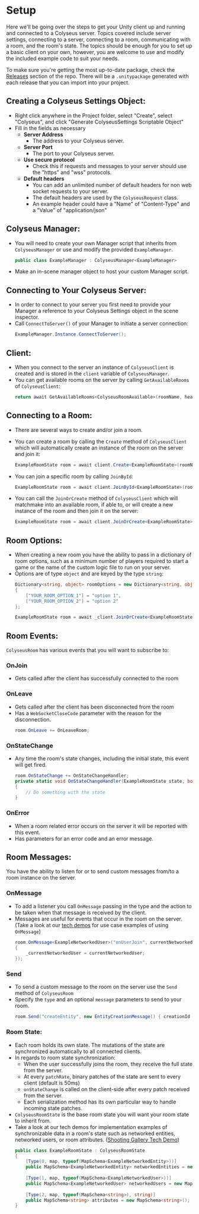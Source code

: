 # Setup
Here we'll be going over the steps to get your Unity client up and running and connected to a Colyseus server. Topics covered include server settings, connecting to a server, connecting to a room, communicating with a room, and the room's state. The topics should be enough for you to set up a basic client on your own, however, you are welcome to use and modify the included example code to suit your needs.

To make sure you're getting the most up-to-date package, check the [Releases](https://github.com/colyseus/colyseus-unity3d/releases) section of the repo. There will be a `.unitypackage` generated with each release that you can import into your project.

## Creating a Colyseus Settings Object:

- Right click anywhere in the Project folder, select &quot;Create&quot;, select &quot;Colyseus&quot;, and click &quot;Generate ColyseusSettings Scriptable Object&quot;
- Fill in the fields as necessary
  - **Server Address**
    - The address to your Colyseus server.
  - **Server Port**
    - The port to your Colyseus server.
  - **Use secure protocol**
    - Check this if requests and messages to your server should use the &quot;https&quot; and &quot;wss&quot; protocols.
  - **Default headers**
    - You can add an unlimited number of default headers for non web socket requests to your server.
    - The default headers are used by the `ColyseusRequest` class.
    - An example header could have a &quot;Name&quot; of &quot;Content-Type&quot; and a &quot;Value&quot; of &quot;application/json&quot;

## Colyseus Manager:

- You will need to create your own Manager script that inherits from `ColyseusManager` or use and modify the provided `ExampleManager`.
    ```csharp
    public class ExampleManager : ColyseusManager<ExampleManager>
    ```
- Make an in-scene manager object to host your custom Manager script.

## Connecting to Your Colyseus Server:

- In order to connect to your server you first need to provide your Manager a reference to your Colyseus Settings object in the scene inspector.
- Call `ConnectToServer()` of your Manager to initiate a server connection:
    ```csharp
    ExampleManager.Instance.ConnectToServer();
    ```

## Client:

- When you connect to the server an instance of `ColyseusClient` is created and is stored in the `client` variable of `ColyseusManager`.
- You can get available rooms on the server by calling `GetAvailableRooms` of `ColyseusClient`:
    ```csharp
    return await GetAvailableRooms<ColyseusRoomAvailable>(roomName, headers);
    ```

## Connecting to a Room:

- There are several ways to create and/or join a room.
- You can create a room by calling the `Create` method of `ColyseusClient` which will automatically create an instance of the room on the server and join it:
    ```csharp
    ExampleRoomState room = await client.Create<ExampleRoomState>(roomName);
    ```

- You can join a specific room by calling `JoinById`:
    ```csharp
    ExampleRoomState room = await client.JoinById<ExampleRoomState>(roomId);
    ```

- You can call the `JoinOrCreate` method of `ColyseusClient` which will matchmake into an available room, if able to, or will create a new instance of the room and then join it on the server:
    ```csharp
    ExampleRoomState room = await client.JoinOrCreate<ExampleRoomState>(roomName);
    ```

## Room Options:

- When creating a new room you have the ability to pass in a dictionary of room options, such as a minimum number of players required to start a game or the name of the custom logic file to run on your server.
- Options are of type `object` and are keyed by the type `string`:
    ```csharp
    Dictionary<string, object> roomOptions = new Dictionary<string, object>
    {
        ["YOUR_ROOM_OPTION_1"] = "option 1",
        ["YOUR_ROOM_OPTION_2"] = "option 2"
    };

    ExampleRoomState room = await _client.JoinOrCreate<ExampleRoomState>(roomName, roomOptions);
    ```

## Room Events:

`ColyseusRoom` has various events that you will want to subscribe to:
### OnJoin
- Gets called after the client has successfully connected to the room
### OnLeave
- Gets called after the client has been disconnected from the room
- Has a `WebSocketCloseCode` parameter with the reason for the disconnection.
    ```csharp
    room.OnLeave += OnLeaveRoom;
    ```
### OnStateChange
- Any time the room&#39;s state changes, including the initial state, this event will get fired.
    ```csharp
    room.OnStateChange += OnStateChangeHandler;
    private static void OnStateChangeHandler(ExampleRoomState state, bool isFirstState)
    {
        // Do something with the state
    }
    ```
### OnError
- When a room related error occurs on the server it will be reported with this event.
- Has parameters for an error code and an error message.

## Room Messages:
You have the ability to listen for or to send custom messages from/to a room instance on the server.

### OnMessage
- To add a listener you call `OnMessage` passing in the type and the action to be taken when that message is received by the client.
- Messages are useful for events that occur in the room on the server. (Take a look at our [tech demos](https://docs.colyseus.io/demo/shooting-gallery/) for use case examples of using `OnMessage`)
    ```csharp
    room.OnMessage<ExampleNetworkedUser>("onUserJoin", currentNetworkedUser =>
    {
        _currentNetworkedUser = currentNetworkedUser;
    });
    ```
### Send
- To send a custom message to the room on the server use the `Send` method of `ColyseusRoom`
- Specify the `type` and an optional `message` parameters to send to your room.
    ```csharp
    room.Send("createEntity", new EntityCreationMessage() { creationId = creationId, attributes = attributes });
    ```

### Room State:
- Each room holds its own state. The mutations of the state are synchronized automatically to all connected clients.
- In regards to room state synchronization:
  - When the user successfully joins the room, they receive the full state from the server.
  - At every `patchRate`, binary patches of the state are sent to every client (default is 50ms)
  - `onStateChange` is called on the client-side after every patch received from the server.
  - Each serialization method has its own particular way to handle incoming state patches.
- `ColyseusRoomState` is the base room state you will want your room state to inherit from.
- Take a look at our tech demos for implementation examples of synchronizable data in a room&#39;s state such as networked entities, networked users, or room attributes. ([Shooting Gallery Tech Demo](https://docs.colyseus.io/demo/shooting-gallery/))
    ```csharp
    public class ExampleRoomState : ColyseusRoomState
    {
        [Type(0, map, typeof(MapSchema<ExampleNetworkedEntity>))]
        public MapSchema<ExampleNetworkedEntity> networkedEntities = new MapSchema<ExampleNetworkedEntity>();
        
        [Type(1, map, typeof(MapSchema<ExampleNetworkedUser>))]
        public MapSchema<ExampleNetworkedUser> networkedUsers = new MapSchema<ExampleNetworkedUser>();
        
        [Type(2, map, typeof(MapSchema<string>), string)]
        public MapSchema<string> attributes = new MapSchema<string>();
    }
    ```
